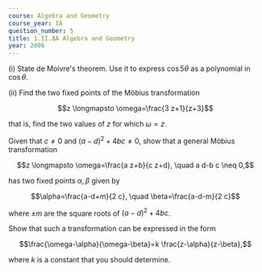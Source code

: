```yaml
---
course: Algebra and Geometry
course_year: IA
question_number: 5
title: 1.II.8A Algebra and Geometry
year: 2006
---
```



(i) State de Moivre's theorem. Use it to express $\cos 5 \theta$ as a polynomial in $\cos \theta$.

(ii) Find the two fixed points of the Möbius transformation

$$z \longmapsto \omega=\frac{3 z+1}{z+3}$$

that is, find the two values of $z$ for which $\omega=z$.

Given that $c \neq 0$ and $(a-d)^{2}+4 b c \neq 0$, show that a general Möbius transformation

$$z \longmapsto \omega=\frac{a z+b}{c z+d}, \quad a d-b c \neq 0,$$

has two fixed points $\alpha, \beta$ given by

$$\alpha=\frac{a-d+m}{2 c}, \quad \beta=\frac{a-d-m}{2 c}$$

where $\pm m$ are the square roots of $(a-d)^{2}+4 b c$.

Show that such a transformation can be expressed in the form

$$\frac{\omega-\alpha}{\omega-\beta}=k \frac{z-\alpha}{z-\beta},$$

where $k$ is a constant that you should determine.